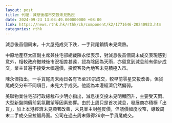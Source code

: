 ```yaml
---
layout: post
title: 代理：減息後樓市交投未見熱烈
date: 2024-09-23 13:03:49.000000000 +08:00
link: https://news.rthk.hk/rthk/ch/component/k2/1771646-20240923.htm
categories: rthk
---
```


減息後首個周末，十大屋苑成交下跌，一手貨尾銷情未見熾熱。

中原地產亞太區副主席兼住宅部總裁陳永傑表示，對減息後首個周末成交表現感到意外，相較政府撤辣後市況相差甚遠，認為除因為天雨，亦留意到減息前有偷步成交，業主普遍不接受大幅還價，投資客及內地客未見積極入市。

陳永傑指出，一手貨尾周末兩日各有15至20宗成交，較早前零星交投改善，但貨尾成交分布不同項目，未見大手成交。他認為本港經濟仍然偏弱。

美聯物業住宅部行政總裁布少明亦指出，減息後交投未見明顯回升，主要受天雨、大型新盤開價前氣氛觀望等因素影響。由於上周只是首次減息，發展商亦積極「出貨」，加上本港經濟未見顯著改善，未見業主封盤反價，但議價幅度收窄，導致周末二手成交呈拉鋸局面。公司在過去周末錄得26宗一手貨尾成交。
